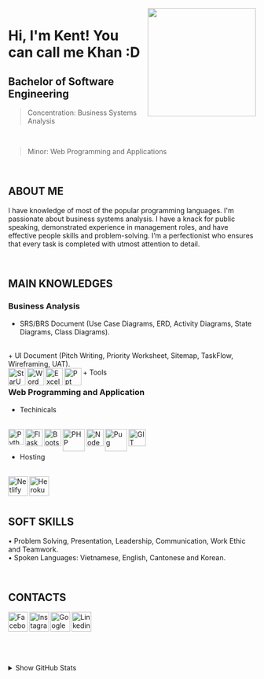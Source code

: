 <img width="220" height="220" src="https://scontent.fhan14-1.fna.fbcdn.net/v/t1.6435-9/162516350_1811085182403472_6857034457156540236_n.jpg?_nc_cat=101&ccb=1-3&_nc_sid=8bfeb9&_nc_ohc=9rPnN6DtoK8AX-VnZOa&_nc_ht=scontent.fhan14-1.fna&oh=3c21b1dbd6e0d33c83c7824f8796f0b5&oe=60CBE8FF" align="right" />

# Hi, I'm Kent! You can call me Khan :D
## Bachelor of Software Engineering
> Concentration: Business Systems Analysis
<br>

> Minor: Web Programming and Applications

<br />

## ABOUT ME
I have knowledge of most of the popular programming languages. I'm passionate about business systems analysis. I have a knack for public speaking, demonstrated experience in management roles, and have effective people skills and problem-solving. I’m a perfectionist who ensures that every task is completed with utmost attention to detail.

<br />

## MAIN KNOWLEDGES
### Business Analysis
+ SRS/BRS Document (Use Case  Diagrams, ERD, Activity Diagrams, State Diagrams, Class Diagrams).
<br />
+ UI Document (Pitch Writing, Priority Worksheet, Sitemap, TaskFlow, Wireframing, UAT).
<br />
+ Tools
<img align="left" alt="StarUML" width="35px" src="https://staruml.io/image/staruml_logo.png" />
<img align="left" alt="Word" width="35px" src="https://upload.wikimedia.org/wikipedia/commons/thumb/8/8d/Microsoft_Word_2013-2019_logo.svg/2086px-Microsoft_Word_2013-2019_logo.svg.png" />
<img align="left" alt="Excel" width="35px" src="https://upload.wikimedia.org/wikipedia/commons/thumb/7/73/Microsoft_Excel_2013-2019_logo.svg/1200px-Microsoft_Excel_2013-2019_logo.svg.png" />
<img align="left" alt="Ppt" width="35px" src="https://upload.wikimedia.org/wikipedia/commons/thumb/1/16/Microsoft_PowerPoint_2013-2019_logo.svg/2086px-Microsoft_PowerPoint_2013-2019_logo.svg.png" />

<br />

### Web Programming and Application
+ Techinicals
<br />

<img align="left" alt="Python" width="32px" src="https://upload.wikimedia.org/wikipedia/commons/thumb/c/c3/Python-logo-notext.svg/768px-Python-logo-notext.svg.png" />
<img align="left" alt="Flask" width="35px" src="https://i.pinimg.com/originals/87/bd/39/87bd39372d14ae2acda0121d9bc69d9c.png" />
<img align="left" alt="Bootstrap" width="35px" src="https://seeklogo.com/images/B/bootstrap-logo-3C30FB2A16-seeklogo.com.png" />
<img align="left" alt="PHP" width="45px" src="https://upload.wikimedia.org/wikipedia/commons/thumb/3/31/Webysther_20160423_-_Elephpant.svg/1024px-Webysther_20160423_-_Elephpant.svg.png" />
<img align="left" alt="NodeJS" width="35px" src="https://hoctapit.com/wp-content/uploads/2018/01/nodejs-logo-e1497443346889.png" />
<img align="left" alt="Pug" width="45px" src="https://cdn.worldvectorlogo.com/logos/pug.svg" />
<img align="left" alt="GIT" width="35px" src="https://upload.wikimedia.org/wikipedia/commons/thumb/3/3f/Git_icon.svg/1024px-Git_icon.svg.png" />

<br />

<br />

+ Hosting
<br />

<img align="left" alt="Netlify" width="40px" src="https://jeancochrane.com/static/images/blog/netlify-identity-dealbreakers/netlify-logo.png" />
<img align="left" alt="Heroku" width="40px" src="https://cdn.iconscout.com/icon/free/png-512/heroku-5-569467.png" />

<br />

<br />

<br />

## SOFT SKILLS
• Problem Solving, Presentation, Leadership, Communication, Work Ethic and Teamwork.
<br />
• Spoken Languages: Vietnamese, English, Cantonese and Korean.
<br />

<br />

## CONTACTS
[<img align="left" alt="Facebook" width="40px" src="https://upload.wikimedia.org/wikipedia/commons/thumb/5/51/Facebook_f_logo_%282019%29.svg/1365px-Facebook_f_logo_%282019%29.svg.png" />][facebook]
[<img align="left" alt="Instagram" width="40px" src="https://www.edigitalagency.com.au/wp-content/uploads/instagram-logo-svg-vector-for-print.svg" />][instagram]
[<img align="left" alt="Google" width="40px" src="https://icons-for-free.com/iconfiles/png/512/google-1320568243143037383.png" />][google]
[<img align="left" alt="Linkedin" width="40px" src="https://www.dtl.coventry.domains/wp-content/uploads/2020/07/LinkedIn-Logo-1024x1024.png" />][linkedin]

<br /><br /><br />
---
<details>
  <summary>Show GitHub Stats</summary>
  <img align="left" alt="My Github Stats" src="https://github-readme-stats.vercel.app/api?username=ToVinhKhang&count_private=true&include_all_commits=true&theme=radical" />
</details>

[facebook]: https://www.facebook.com/VinceKent1996/
[instagram]: https://www.instagram.com/vkent_/
[google]: https://sites.google.com/view/vkent/
[linkedin]: https://www.linkedin.com/in/kent-khang-821662212/


